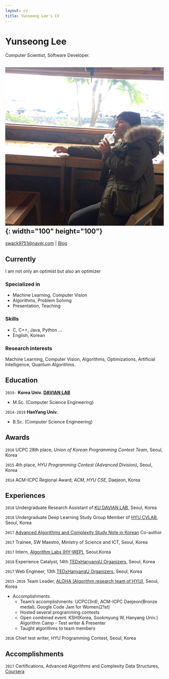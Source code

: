 ```yaml
---
layout: cv
title: Yunseong Lee's CV
---
```

# Yunseong Lee


Computer Scientist, Software Developer.

## ![me](./me.jpg){: width="100" height="100"}

[swack9751@naver.com](swack9751@naver.com)
| [Blog](https://alohays.github.io)

## Currently

I am not only an optimist but also an optimizer

### Specialized in

- Machine Learning, Computer Vision
- Algorithms, Problem Solving
- Presentation, Teaching

### Skills

- C, C++, Java, Python ...
- English, Korean

### Research interests

Machine Learning, Computer Vision, Algorithms, Optimizations, Artificial Intelligence, Quantum Algorithms. 


## Education

`2019-`
__Korea Univ. [DAVIAN LAB](http://davian.korea.ac.kr/)__

- M.Sc. (Computer Science Engineering) 

`2014-2019`
__HanYang Univ.__

- B.Sc. (Computer Science Engineering) 


## Awards

`2016`
UCPC 28th place, *Union of Korean Programming Contest Team*, Seoul, Korea

`2015`
4th place, *HYU Programming Contest  (Advanced Division)*, Seoul, Korea

`2014`
ACM-ICPC Regional Award, *ACM*, *HYU CSE*, Daejeon, Korea


## Experiences

`2018`
Undergraduate Research Assistant of  [KU DAVIAN LAB](http://davian.korea.ac.kr/), Seoul, Korea

`2018`
Undergraduate Deep Learning Study Group Member of  [HYU CVLAB](http://cvlab.hanyang.ac.kr/), Seoul, Korea

`2017`
[Advanced Algorithms and Complexity Study Note in Korean](https://wikidocs.net/book/1469) Co-author

`2017`
Trainee, SW  Maestro, Ministry of Science and ICT, Seoul, Korea

`2017`
Intern, [Algorithm Labs (HY-WEP)](https://www.algorithmlabs.co.kr/), Seoul,Korea

`2018`
Experience Catalyst, 14th [TEDxHanyangU Organizers](http://tedxhanyangu.org/), Seoul, Korea

`2017`
Web Engineer, 13th [TEDxHanyangU Organizers](http://tedxhanyangu.org/), Seoul, Korea

`2015-2016`
Team Leader, [ALOHA (Algorithm research team of HYU)](https://www.facebook.com/HYUALOHA/), Seoul, Korea

- Accomplishments
    - Team’s accomplishments: UCPC(3rd), ACM-ICPC Daejeon(Bronze medal), Google Code Jam for Women(21st)
    - Hosted several programming contests
    - Open combined event: KSH(Korea, Sookmyung W, Hanyang Univ.) Algorithm Camp - Test writer & Presenter
    - Taught algorithms to team members

`2016`
Chief test writer, HYU Programming Contest, Seoul, Korea

## Accomplishments

`2017`
Certifications, Advanced Algorithms and Complexity Data Structures, [Coursera](https://www.coursera.org/)


<!-- ### Footer

Last updated: Jun 2018 -->


